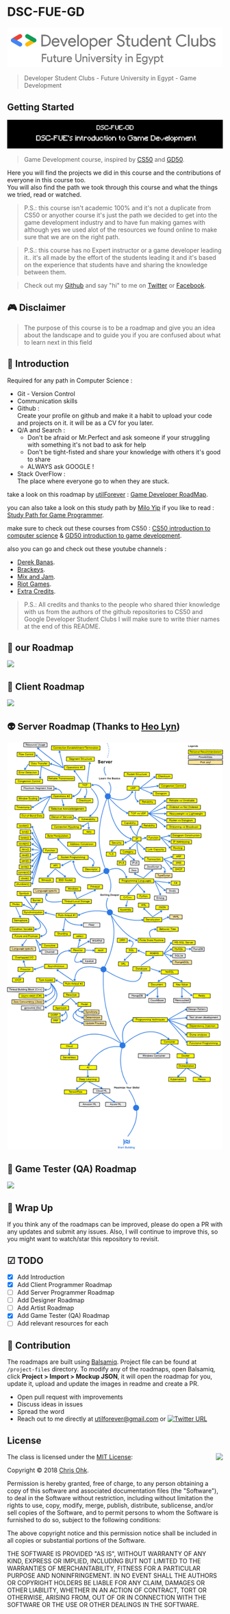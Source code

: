 # DSC-FUE-GD

![DSC-FUE](https://github.com/xtcPanda/DSC-FUE-GD/blob/master/images/DSC%20Future%20University%20in%20Egypt%20Logo%20x1%20(1).png)
> Developer Student Clubs - Future University in Egypt - Game Development

## Getting Started

![DSC-FUE-GD](https://github.com/xtcPanda/DSC-FUE-GD/blob/master/images/DSC-FUE-GD3.png)
> Game Development course, inspired by [CS50](https://github.com/cs50) and [GD50](https://github.com/games50).

Here you will find the projects we did in this course and the contributions of everyone in this course too.<br>
You will also find the path we took through this course and what the things we tried, read or watched.

> P.S.: this course isn't academic 100% and it's not a duplicate from CS50 or anyother course it's just the path we decided to get into the game development industry and to have fun making games with although yes we used alot of the resources we found online to make sure that we are on the right path.

> P.S.: this course has no Expert instructor or a game developer leading it.. it's all made by the effort of the students leading it and it's based on the experience that students have and sharing the knowledge between them.

> Check out my [Github](https://github.com/xtcPanda) and say "hi" to me on [Twitter](https://twitter.com/xtcPanda) or [Facebook](https://www.facebook.com/MoaazAlhajj).

## 🎮 Disclaimer
> The purpose of this course is to be a roadmap and give you an idea about the landscape and to guide you if you are confused about what to learn next in this field

## 🚀 Introduction

Required for any path in Computer Science :
* Git - Version Control
* Communication skills
* Github :<br>
    Create your profile on github and make it a habit to upload your code and projects on it. it will be as a CV for you later.
* Q/A and Search :
    * Don't be afraid or Mr.Perfect and ask someone if your struggling with something it's not bad to ask for help
    * Don't be tight-fisted and share your knowledge with others it's good to share
    * ALWAYS ask GOOGLE !
* Stack OverFlow :<br>
    The place where everyone go to when they are stuck.
  
take a look on this roadmap by [utilForever](https://github.com/utilForever) : [Game Developer RoadMap](https://github.com/utilForever/game-developer-roadmap).
  
you can also take a look on this study path by [Milo Yip](https://github.com/miloyip/game-programmer/) if you like to read : [Study Path for Game Programmer](https://github.com/miloyip/game-programmer/).

make sure to check out these courses from CS50 : [CS50 introduction to computer science](https://www.edx.org/course/cs50s-introduction-to-computer-science) & [GD50 introduction to game development](https://www.edx.org/course/cs50s-introduction-to-game-development).

also you can go and check out these youtube channels : 
* [Derek Banas](https://www.youtube.com/user/derekbanas).
* [Brackeys](https://www.youtube.com/user/Brackeys).
* [Mix and Jam](https://www.youtube.com/channel/UCLyVUwlB_Hahir_VsKkGPIA).
* [Riot Games](https://www.youtube.com/channel/UCJEGvSZnQ1pkVfHO8s5G8hA).
* [Extra Credits](https://www.youtube.com/user/ExtraCreditz).

> P.S.: All credits and thanks to the people who shared thier knowledge with us from the authors of the github repositories to CS50 and Google Developer Student Clubs I will make sure to write thier names at the end of this README.

## 🎯 our Roadmap

![](https://github.com/utilForever/game-developer-roadmap/blob/master/Images/ClientProgrammer-2018.png)

## 🎨 Client Roadmap

![](https://github.com/utilForever/game-developer-roadmap/blob/master/Images/Client.png)

## 👽 Server Roadmap (Thanks to [Heo Lyn](https://github.com/lynheo))

![](https://github.com/utilForever/game-developer-roadmap/blob/master/Images/Server.png)

## 📑 Game Tester (QA) Roadmap

![](https://github.com/utilForever/game-developer-roadmap/blob/master/Images/GameTester(QA).png)

## 🚦 Wrap Up

If you think any of the roadmaps can be improved, please do open a PR with any updates and submit any issues. Also, I will continue to improve this, so you might want to watch/star this repository to revisit.

## ☑ TODO

- [X] Add Introduction
- [X] Add Client Programmer Roadmap
- [ ] Add Server Programmer Roadmap
- [ ] Add Designer Roadmap
- [ ] Add Artist Roadmap
- [X] Add Game Tester (QA) Roadmap
- [ ] Add relevant resources for each

## 👬 Contribution

The roadmaps are built using [Balsamiq](https://balsamiq.com/products/mockups/). Project file can be found at `/project-files` directory. To modify any of the roadmaps, open Balsamiq, click **Project > Import > Mockup JSON**, it will open the roadmap for you, update it, upload and update the images in readme and create a PR.

- Open pull request with improvements
- Discuss ideas in issues
- Spread the word
- Reach out to me directly at utilforever@gmail.com or [![Twitter URL](https://img.shields.io/twitter/url/https/twitter.com/utilForever.svg?style=social&label=Follow%20%40utilForever)](https://twitter.com/utilForever)

## License

<img align="right" src="http://opensource.org/trademarks/opensource/OSI-Approved-License-100x137.png">

The class is licensed under the [MIT License](http://opensource.org/licenses/MIT):

Copyright &copy; 2018 [Chris Ohk](http://www.github.com/utilForever).

Permission is hereby granted, free of charge, to any person obtaining a copy of this software and associated documentation files (the "Software"), to deal in the Software without restriction, including without limitation the rights to use, copy, modify, merge, publish, distribute, sublicense, and/or sell copies of the Software, and to permit persons to whom the Software is furnished to do so, subject to the following conditions:

The above copyright notice and this permission notice shall be included in all copies or substantial portions of the Software.

THE SOFTWARE IS PROVIDED "AS IS", WITHOUT WARRANTY OF ANY KIND, EXPRESS OR IMPLIED, INCLUDING BUT NOT LIMITED TO THE WARRANTIES OF MERCHANTABILITY, FITNESS FOR A PARTICULAR PURPOSE AND NONINFRINGEMENT. IN NO EVENT SHALL THE AUTHORS OR COPYRIGHT HOLDERS BE LIABLE FOR ANY CLAIM, DAMAGES OR OTHER LIABILITY, WHETHER IN AN ACTION OF CONTRACT, TORT OR OTHERWISE, ARISING FROM, OUT OF OR IN CONNECTION WITH THE SOFTWARE OR THE USE OR OTHER DEALINGS IN THE SOFTWARE.
